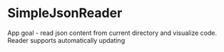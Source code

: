 # SimpleJsonReader
App goal - read json content from current directory and visualize code. Reader supports automatically updating
